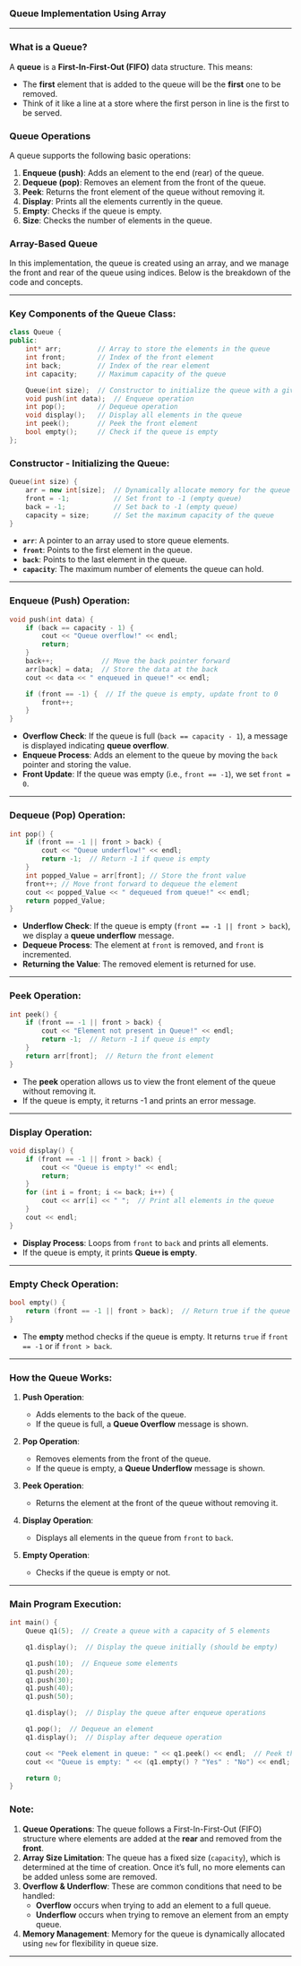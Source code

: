 ### **Queue Implementation Using Array**
---

### **What is a Queue?**

A **queue** is a **First-In-First-Out (FIFO)** data structure. This means:
- The **first** element that is added to the queue will be the **first** one to be removed.
- Think of it like a line at a store where the first person in line is the first to be served.

### **Queue Operations**

A queue supports the following basic operations:

1. **Enqueue (push)**: Adds an element to the end (rear) of the queue.
2. **Dequeue (pop)**: Removes an element from the front of the queue.
3. **Peek**: Returns the front element of the queue without removing it.
4. **Display**: Prints all the elements currently in the queue.
5. **Empty**: Checks if the queue is empty.
6. **Size**: Checks the number of elements in the queue.

### **Array-Based Queue**

In this implementation, the queue is created using an array, and we manage the front and rear of the queue using indices. Below is the breakdown of the code and concepts.

---

### **Key Components of the Queue Class:**

```cpp
class Queue {
public:
    int* arr;         // Array to store the elements in the queue
    int front;        // Index of the front element
    int back;         // Index of the rear element
    int capacity;     // Maximum capacity of the queue

    Queue(int size);  // Constructor to initialize the queue with a given size
    void push(int data);  // Enqueue operation
    int pop();        // Dequeue operation
    void display();   // Display all elements in the queue
    int peek();       // Peek the front element
    bool empty();     // Check if the queue is empty
};
```

### **Constructor - Initializing the Queue:**

```cpp
Queue(int size) {
    arr = new int[size];  // Dynamically allocate memory for the queue
    front = -1;           // Set front to -1 (empty queue)
    back = -1;            // Set back to -1 (empty queue)
    capacity = size;      // Set the maximum capacity of the queue
}
```

- **`arr`**: A pointer to an array used to store queue elements.
- **`front`**: Points to the first element in the queue.
- **`back`**: Points to the last element in the queue.
- **`capacity`**: The maximum number of elements the queue can hold.

---

### **Enqueue (Push) Operation:**

```cpp
void push(int data) {
    if (back == capacity - 1) {
        cout << "Queue overflow!" << endl;
        return;
    }
    back++;            // Move the back pointer forward
    arr[back] = data;  // Store the data at the back
    cout << data << " enqueued in queue!" << endl;

    if (front == -1) {  // If the queue is empty, update front to 0
        front++;
    }
}
```

- **Overflow Check**: If the queue is full (`back == capacity - 1`), a message is displayed indicating **queue overflow**.
- **Enqueue Process**: Adds an element to the queue by moving the `back` pointer and storing the value.
- **Front Update**: If the queue was empty (i.e., `front == -1`), we set `front = 0`.

---

### **Dequeue (Pop) Operation:**

```cpp
int pop() {
    if (front == -1 || front > back) {
        cout << "Queue underflow!" << endl;
        return -1;  // Return -1 if queue is empty
    }
    int popped_Value = arr[front]; // Store the front value
    front++; // Move front forward to dequeue the element
    cout << popped_Value << " dequeued from queue!" << endl;
    return popped_Value;
}
```

- **Underflow Check**: If the queue is empty (`front == -1 || front > back`), we display a **queue underflow** message.
- **Dequeue Process**: The element at `front` is removed, and `front` is incremented.
- **Returning the Value**: The removed element is returned for use.

---

### **Peek Operation:**

```cpp
int peek() {
    if (front == -1 || front > back) {
        cout << "Element not present in Queue!" << endl;
        return -1;  // Return -1 if queue is empty
    }
    return arr[front];  // Return the front element
}
```

- The **peek** operation allows us to view the front element of the queue without removing it.
- If the queue is empty, it returns -1 and prints an error message.

---

### **Display Operation:**

```cpp
void display() {
    if (front == -1 || front > back) {
        cout << "Queue is empty!" << endl;
        return;
    }
    for (int i = front; i <= back; i++) {
        cout << arr[i] << " ";  // Print all elements in the queue
    }
    cout << endl;
}
```

- **Display Process**: Loops from `front` to `back` and prints all elements.
- If the queue is empty, it prints **Queue is empty**.

---

### **Empty Check Operation:**

```cpp
bool empty() {
    return (front == -1 || front > back);  // Return true if the queue is empty
}
```

- The **empty** method checks if the queue is empty. It returns `true` if `front == -1` or if `front > back`.

---

### **How the Queue Works:**

1. **Push Operation**:
   - Adds elements to the back of the queue.
   - If the queue is full, a **Queue Overflow** message is shown.
   
2. **Pop Operation**:
   - Removes elements from the front of the queue.
   - If the queue is empty, a **Queue Underflow** message is shown.

3. **Peek Operation**:
   - Returns the element at the front of the queue without removing it.

4. **Display Operation**:
   - Displays all elements in the queue from `front` to `back`.

5. **Empty Operation**:
   - Checks if the queue is empty or not.

---

### **Main Program Execution:**

```cpp
int main() {
    Queue q1(5);  // Create a queue with a capacity of 5 elements

    q1.display();  // Display the queue initially (should be empty)

    q1.push(10);  // Enqueue some elements
    q1.push(20);
    q1.push(30);
    q1.push(40);
    q1.push(50);

    q1.display();  // Display the queue after enqueue operations

    q1.pop();  // Dequeue an element
    q1.display();  // Display after dequeue operation

    cout << "Peek element in queue: " << q1.peek() << endl;  // Peek the front element
    cout << "Queue is empty: " << (q1.empty() ? "Yes" : "No") << endl;  // Check if the queue is empty

    return 0;
}
```

### **Note:**

1. **Queue Operations**: The queue follows a First-In-First-Out (FIFO) structure where elements are added at the **rear** and removed from the **front**.
2. **Array Size Limitation**: The queue has a fixed size (`capacity`), which is determined at the time of creation. Once it’s full, no more elements can be added unless some are removed.
3. **Overflow & Underflow**: These are common conditions that need to be handled:
   - **Overflow** occurs when trying to add an element to a full queue.
   - **Underflow** occurs when trying to remove an element from an empty queue.
4. **Memory Management**: Memory for the queue is dynamically allocated using `new` for flexibility in queue size.

---
